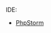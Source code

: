 IDE:  
* [PhpStorm](https://www.jetbrains.com/zh/phpstorm/specials/phpstorm/phpstorm.html?utm_source=baidu&utm_medium=cpc&utm_campaign=cn-bai-br-phpstorm-ex-pc&utm_content=phpstorm-prue&utm_term=phpstorm&gclid=CJncwbbKv-ECFYYAXAod0SoGXA&gclsrc=ds)  


